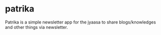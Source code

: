 # patrika
Patrika is a simple newsletter app for the jyaasa to share blogs/knowledges and other things via newsletter. 
